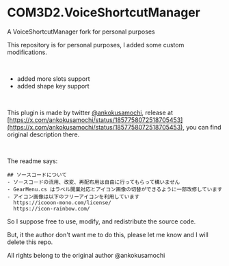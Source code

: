 # COM3D2.VoiceShortcutManager
A VoiceShortcutManager fork for personal purposes

This repository is for personal purposes, I added some custom modifications.


<br>

- added more slots support
- added shape key support

<br>

This plugin is made by twitter [@ankokusamochi](https://x.com/ankokusamochi), release at [https://x.com/ankokusamochi/status/1857758072518705453](https://x.com/ankokusamochi/status/1857758072518705453), you can find original description there.

<br>

The readme says:
```
## ソースコードについて
- ソースコードの流用、改変、再配布用は自由に行ってもらって構いません
- GearMenu.cs はラベル開業対応とアイコン画像の切替ができるように一部改修しています
- アイコン画像は以下のフリーアイコンを利用しています
  https://icooon-mono.com/license/
  https://icon-rainbow.com/
```
So I suppose free to use, modify, and redistribute the source code.

But, it the author don't want me to do this, please let me know and I will delete this repo.

All rights belong to the original author @ankokusamochi
